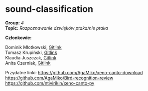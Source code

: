 # sound-classification
<b>Group:</b> <i>4</i> </br>
<b>Topic:</b> <i>Rozpoznawanie dzwięków ptaka/nie ptaka</i> </br>

<b>Członkowie:</b>

Dominik Młotkowski, <a href="https://github.com/dmlotkowski">Gitlink</a> </br>
Tomasz Krupiński, <a href="https://github.com/thomkru">Gitlink</a> </br>
Klaudia Juszczak, <a href="https://github.com/KlaudiaJuszczak">Gitlink</a> </br>
Anita Czerniak, <a href="https://github.com/aciaz">Gitlink</a> </br>


Przydatne linki:
https://github.com/AgaMiko/xeno-canto-download </br>
https://github.com/AgaMiko/Bird-recognition-review </br>
https://github.com/ntivirikin/xeno-canto-py </br>
